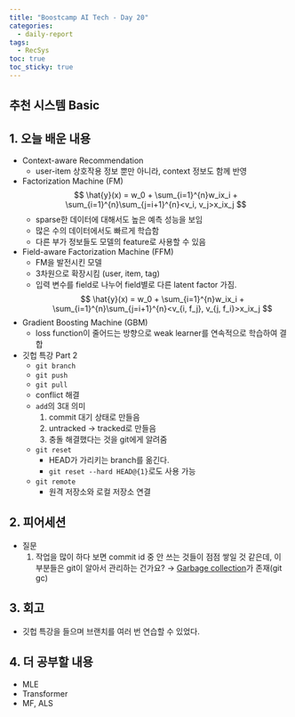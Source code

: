 ```yaml
---
title: "Boostcamp AI Tech - Day 20"
categories:
  - daily-report
tags:
  - RecSys
toc: true
toc_sticky: true
---
```


## 추천 시스템 Basic

## 1. 오늘 배운 내용
- Context-aware Recommendation
	- user-item 상호작용 정보 뿐만 아니라, context 정보도 함께 반영
- Factorization Machine (FM)
$$ \hat{y}(x) = w_0 + \sum_{i=1}^{n}w_ix_i + \sum_{i=1}^{n}\sum_{j=i+1}^{n}<v_i, v_j>x_ix_j $$
	- sparse한 데이터에 대해서도 높은 예측 성능을 보임
	- 많은 수의 데이터에서도 빠르게 학습함
	- 다른 부가 정보들도 모델의 feature로 사용할 수 있음
- Field-aware Factorization Machine (FFM)
	- FM을 발전시킨 모델
	- 3차원으로 확장시킴 (user, item, tag)
	- 입력 변수를 field로 나누어 field별로 다른 latent factor 가짐.
$$ \hat{y}(x) = w_0 + \sum_{i=1}^{n}w_ix_i + \sum_{i=1}^{n}\sum_{j=i+1}^{n}<v_{i, f_j}, v_{j, f_i}>x_ix_j $$
- Gradient Boosting Machine (GBM)
	- loss function이 줄어드는 방향으로 weak learner를 연속적으로 학습하여 결합
- 깃헙 특강 Part 2
	- ```git branch```
	- ```git push```
	- ```git pull```
	- conflict 해결
	- ```add```의 3대 의미
		1. commit 대기 상태로 만들음
		2. untracked -> tracked로 만들음
		3. 충돌 해결했다는 것을 git에게 알려줌
	- ```git reset```
		- HEAD가 가리키는 branch를 옮긴다.
		- ```git reset --hard HEAD@{1}```로도 사용 가능
	- ```git remote```
		- 원격 저장소와 로컬 저장소 연결
	
## 2. 피어세션
-   질문
	 1. 작업을 많이 하다 보면 commit id 중 안 쓰는 것들이 점점 쌓일 것 같은데, 이 부분들은 git이 알아서 관리하는 건가요? → [Garbage collection](https://en.wikipedia.org/wiki/Garbage_collection_(computer_science))가 존재(git gc)

## 3. 회고
- 깃헙 특강을 들으며 브랜치를 여러 번 연습할 수 있었다.

## 4. 더 공부할 내용
- MLE
- Transformer
- MF, ALS